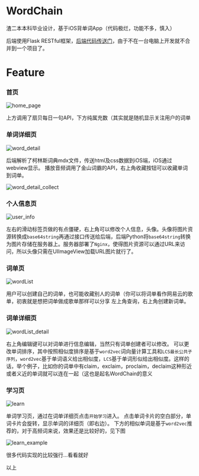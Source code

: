 # WordChain

渣二本本科毕业设计，基于iOS背单词App（代码极烂，功能不多，慎入）

后端使用Flask RESTful框架，[后端代码传送门](<https://github.com/xiaohanhan1019/wordChain_api>)，由于不在一台电脑上开发就不合并到一个项目了。

# Feature

### 首页

![home_page](screenshots/home_page.png)

上方调用了扇贝每日一句API，下方纯属充数（其实就是随机显示关注用户的词单

### 单词详细页

![word_detail](screenshots/word_detail.png)

后端解析了柯林斯词典mdx文件，传送html及css数据到iOS端，iOS通过webview显示。
播放音频调用了金山词霸的API，右上角收藏按钮可以收藏单词到词单。

![word_detail_collect](screenshots/word_detail_collect.png)

### 个人信息页

![user_info](screenshots/user_info.JPG)

左右的滑动标签页做的有点僵硬，右上角可以修改个人信息，头像。头像将图片资源转换成`base64string`再通过接口传送给后端，后端Python将`base64string`转换为图片存储在服务器上。服务器部署了`Nginx`，使得图片资源可以通过URL来访问，所以头像只需在UIImageView加载URL图片就行了。

### 词单页

![wordList](screenshots/wordList.png)

用户可以创建自己的词单，也可能收藏别人的词单（你可以将词单看作网易云的歌单，初衷就是想把词单做成歌单那样可以分享
左上角查询，右上角创建新词单。

### 词单详细页

![wordList_detail](screenshots/wordList_detail.png)

右上角编辑键可以对词单进行信息编辑，当然只有词单创建者可以修改。
可以更改单词排序，其中按照相似度排序是基于`word2vec`词向量计算工具和`LCS最长公共子序列`，`word2vec`基于单词语义给出相似度，`LCS`基于单词形似给出相似度。这样的话，举个例子，比如你的词单中有claim，exclaim，proclaim，declaim这种形近或者义近的单词就可以连在一起（这也是起名WordChain的意义

### 学习页

![learn](screenshots/learn.JPG)

单词学习页，通过在词单详细页点击`开始学习`进入。
点击单词卡片的空白部分，单词卡片会旋转，显示单词的详细页（即右边）。
下方的相似单词是基于`word2vec`推荐的，对于高频词来说，效果还是比较好的，见下图

![learn_example](screenshots/learn_example.JPG)

很多代码实现的比较强行...看看就好

以上